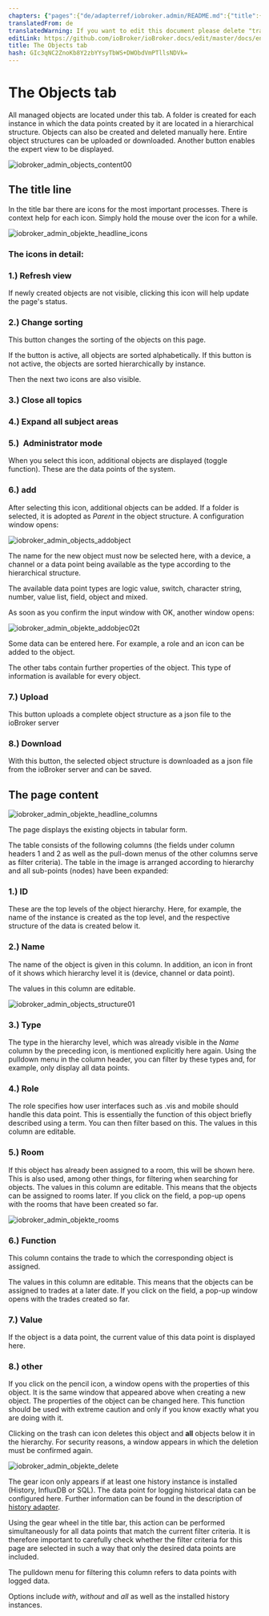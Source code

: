 ```yaml
---
chapters: {"pages":{"de/adapterref/iobroker.admin/README.md":{"title":{"de":"no title"},"content":"de/adapterref/iobroker.admin/README.md"},"de/adapterref/iobroker.admin/admin/tab-adapters.md":{"title":{"de":"Der Reiter Adapter"},"content":"de/adapterref/iobroker.admin/admin/tab-adapters.md"},"de/adapterref/iobroker.admin/admin/tab-instances.md":{"title":{"de":"Der Reiter Instanzen"},"content":"de/adapterref/iobroker.admin/admin/tab-instances.md"},"de/adapterref/iobroker.admin/admin/tab-objects.md":{"title":{"de":"Der Reiter Objekte"},"content":"de/adapterref/iobroker.admin/admin/tab-objects.md"},"de/adapterref/iobroker.admin/admin/tab-states.md":{"title":{"de":"Der Reiter Zustände"},"content":"de/adapterref/iobroker.admin/admin/tab-states.md"},"de/adapterref/iobroker.admin/admin/tab-groups.md":{"title":{"de":"Der Reiter Gruppen"},"content":"de/adapterref/iobroker.admin/admin/tab-groups.md"},"de/adapterref/iobroker.admin/admin/tab-users.md":{"title":{"de":"Der Reiter Benutzer"},"content":"de/adapterref/iobroker.admin/admin/tab-users.md"},"de/adapterref/iobroker.admin/admin/tab-events.md":{"title":{"de":"Der Reiter Ereignisse"},"content":"de/adapterref/iobroker.admin/admin/tab-events.md"},"de/adapterref/iobroker.admin/admin/tab-hosts.md":{"title":{"de":"Der Reiter Hosts"},"content":"de/adapterref/iobroker.admin/admin/tab-hosts.md"},"de/adapterref/iobroker.admin/admin/tab-enums.md":{"title":{"de":"Der Reiter Aufzählungen"},"content":"de/adapterref/iobroker.admin/admin/tab-enums.md"},"de/adapterref/iobroker.admin/admin/tab-log.md":{"title":{"de":"Der Reiter Log"},"content":"de/adapterref/iobroker.admin/admin/tab-log.md"},"de/adapterref/iobroker.admin/admin/tab-system.md":{"title":{"de":"Die Systemeinstellungen"},"content":"de/adapterref/iobroker.admin/admin/tab-system.md"}}}
translatedFrom: de
translatedWarning: If you want to edit this document please delete "translatedFrom" field, elsewise this document will be translated automatically again
editLink: https://github.com/ioBroker/ioBroker.docs/edit/master/docs/en/adapterref/iobroker.admin/tab-objects.md
title: The Objects tab
hash: GIc3qNC2ZnoKb8Y2zbYYsyTbWS+DWObdVmPTllsNDVk=
---
```

# The Objects tab
All managed objects are located under this tab. A folder is created for each instance in which the data points created by it are located in a hierarchical structure. Objects can also be created and deleted manually here. Entire object structures can be uploaded or downloaded. Another button enables the expert view to be displayed.

<span style="line-height: 1.5; text-align: justify;"></span>

![iobroker_admin_objects_content00](../../../de/adapterref/iobroker.admin/img/tab-objects_Inhalt00.jpg)

## The title line
In the title bar there are icons for the most important processes. There is context help for each icon. Simply hold the mouse over the icon for a while.

![iobroker_admin_objekte_headline_icons](../../../de/adapterref/iobroker.admin/img/tab-objects_Headline_Icons.jpg)

### **The icons in detail:**
### **1.) Refresh view**
If newly created objects are not visible, clicking this icon will help update the page's status.

### **2.) Change sorting**
This button changes the sorting of the objects on this page.

If the button is active, all objects are sorted alphabetically. If this button is not active, the objects are sorted hierarchically by instance.

Then the next two icons are also visible.

### **3.) Close all topics**
### **4.) Expand all subject areas**
### **5.)  Administrator mode**
When you select this icon, additional objects are displayed (toggle function). These are the data points of the system.

### **6.) add**
After selecting this icon, additional objects can be added.
If a folder is selected, it is adopted as _Parent_ in the object structure.
A configuration window opens:

![iobroker_admin_objects_addobject](../../../de/adapterref/iobroker.admin/img/tab-objects_AddObject.jpg)

The name for the new object must now be selected here, with a device, a channel or a data point being available as the type according to the hierarchical structure.

The available data point types are logic value, switch, character string, number, value list, field, object and mixed.

As soon as you confirm the input window with OK, another window opens:

![iobroker_admin_objekte_addobjec02t](../../../de/adapterref/iobroker.admin/img/tab-objects_AddObjec02t.jpg)

Some data can be entered here. For example, a role and an icon can be added to the object.

The other tabs contain further properties of the object.
This type of information is available for every object.

### **7.) Upload**
This button uploads a complete object structure as a json file to the ioBroker server

### **8.) Download**
With this button, the selected object structure is downloaded as a json file from the ioBroker server and can be saved.

## The page content
![iobroker_admin_objekte_headline_columns](../../../de/adapterref/iobroker.admin/img/tab-objects_Headline_Columns.jpg)

The page displays the existing objects in tabular form.

The table consists of the following columns (the fields under column headers 1 and 2 as well as the pull-down menus of the other columns serve as filter criteria).
The table in the image is arranged according to hierarchy and all sub-points (nodes) have been expanded:

### **1.) ID**
These are the top levels of the object hierarchy. Here, for example, the name of the instance is created as the top level, and the respective structure of the data is created below it.

### **2.) Name**
The name of the object is given in this column. In addition, an icon in front of it shows which hierarchy level it is (device, channel or data point).

The values in this column are editable.

![iobroker_admin_objects_structure01](../../../de/adapterref/iobroker.admin/img/tab-objects_Structure01.jpg)

### **3.) Type**
The type in the hierarchy level, which was already visible in the _Name_ column by the preceding icon, is mentioned explicitly here again. Using the pulldown menu in the column header, you can filter by these types and, for example, only display all data points.

### 4.) Role
The role specifies how user interfaces such as .vis and mobile should handle this data point.
This is essentially the function of this object briefly described using a term.
You can then filter based on this. The values in this column are editable.

### **5.) Room**
If this object has already been assigned to a room, this will be shown here.
This is also used, among other things, for filtering when searching for objects.
The values in this column are editable. This means that the objects can be assigned to rooms later.
If you click on the field, a pop-up opens with the rooms that have been created so far.

![iobroker_admin_objekte_rooms](../../../de/adapterref/iobroker.admin/img/tab-objects_Rooms.jpg)

### **6.) Function**
This column contains the trade to which the corresponding object is assigned.

The values in this column are editable. This means that the objects can be assigned to trades at a later date. If you click on the field, a pop-up window opens with the trades created so far.

### **7.) Value**
If the object is a data point, the current value of this data point is displayed here.

### **8.) other**
If you click on the pencil icon, a window opens with the properties of this object.
It is the same window that appeared above when creating a new object.
The properties of the object can be changed here. This function should be used with extreme caution and only if you know exactly what you are doing with it.

Clicking on the trash can icon deletes this object and **all** objects below it in the hierarchy. For security reasons, a window appears in which the deletion must be confirmed again.

![iobroker_admin_objekte_delete](../../../de/adapterref/iobroker.admin/img/tab-objects_delete.jpg)

The gear icon only appears if at least one history instance is installed (History, InfluxDB or SQL).
The data point for logging historical data can be configured here. Further information can be found in the description of [history adapter](http://www.iobroker.net/?page_id=144&lang=de).

Using the gear wheel in the title bar, this action can be performed simultaneously for all data points that match the current filter criteria. It is therefore important to carefully check whether the filter criteria for this page are selected in such a way that only the desired data points are included.

The pulldown menu for filtering this column refers to data points with logged data.

Options include _with_, _without_ and _all_ as well as the installed history instances.